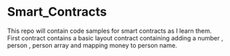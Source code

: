 # Smart_Contracts
This repo will contain code samples for smart contracts as I learn them.
First contract contains a basic layout contract containing adding a number , person , person array and mapping money to person name.
